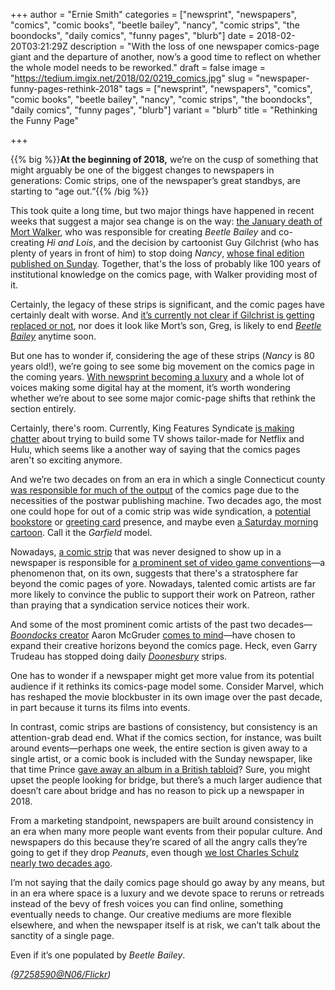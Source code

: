 +++
author = "Ernie Smith"
categories = ["newsprint", "newspapers", "comics", "comic books", "beetle bailey", "nancy", "comic strips", "the boondocks", "daily comics", "funny pages", "blurb"]
date = 2018-02-20T03:21:29Z
description = "With the loss of one newspaper comics-page giant and the departure of another, now’s a good time to reflect on whether the whole model needs to be reworked."
draft = false
image = "https://tedium.imgix.net/2018/02/0219_comics.jpg"
slug = "newspaper-funny-pages-rethink-2018"
tags = ["newsprint", "newspapers", "comics", "comic books", "beetle bailey", "nancy", "comic strips", "the boondocks", "daily comics", "funny pages", "blurb"]
variant = "blurb"
title = "Rethinking the Funny Page"

+++

{{% big %}}**At the beginning of 2018,** we’re on the cusp of something that might arguably be one of the biggest changes to newspapers in generations: Comic strips, one of the newspaper’s great standbys, are starting to “age out.”{{% /big %}}

This took quite a long time, but two major things have happened in recent weeks that suggest a major sea change is on the way: [the January death of Mort Walker](https://www.npr.org/sections/thetwo-way/2018/01/28/581445338/mort-walker-the-man-behind-beetle-bailey-comic-strip-dies-at-94), who was responsible for creating *Beetle Bailey* and co-creating *Hi and Lois*, and the decision by cartoonist Guy Gilchrist (who has plenty of years in front of him) to stop doing *Nancy*, [whose final edition published on Sunday](http://www.gocomics.com/nancy/2018/02/18). Together, that's the loss of probably like 100 years of institutional knowledge on the comics page, with Walker providing most of it.

Certainly, the legacy of these strips is significant, and the comic pages have certainly dealt with worse. And [it’s currently not clear if Gilchrist is getting replaced or not](https://www.tennessean.com/story/entertainment/2018/01/02/guy-gilchrist-nancy-comic-strip-sluggo/993404001/), nor does it look like Mort’s son, Greg, is likely to end [*Beetle Bailey*](http://beetlebailey.com/) anytime soon.

But one has to wonder if, considering the age of these strips (*Nancy* is 80 years old!), we’re going to see some big movement on the comics page in the coming years. [With newsprint becoming a luxury](https://tedium.co/2017/12/07/newspaper-newsprint-cuts/) and a whole lot of voices making some digital hay at the moment, it’s worth wondering whether we’re about to see some major comic-page shifts that rethink the section entirely.

Certainly, there's room. Currently, King Features Syndicate [is making chatter](http://deadline.com/2017/12/c-j-kettler-named-president-of-king-features-syndicate-1202223521/) about trying to build some TV shows tailor-made for Netflix and Hulu, which seems like a another way of saying that the comics pages aren't so exciting anymore.

And we’re two decades on from an era in which a single Connecticut county [was responsible for much of the output](https://www.vanityfair.com/style/2017/08/when-fairfield-county-was-the-comic-strip-capital-of-the-world) of the comics page due to the necessities of the postwar publishing machine. Two decades ago, the most one could hope for out of a comic strip was wide syndication, a [potential bookstore](http://amzn.to/2sDcgy1) or [greeting card](http://amzn.to/2HvV29l) presence, and maybe even [a Saturday morning cartoon](http://amzn.to/2CvWswD). Call it the *Garfield* model.

Nowadays, [a comic strip](https://www.penny-arcade.com/) that was never designed to show up in a newspaper is responsible for [a prominent set of video game conventions](http://www.paxsite.com/)—a phenomenon that, on its own, suggests that there's a stratosphere far beyond the comic pages of yore. Nowadays, talented comic artists are far more likely to convince the public to support their work on Patreon, rather than praying that a syndication service notices their work.

And some of the most prominent comic artists of the past two decades—[*Boondocks* creator](http://www.washingtonpost.com/wp-dyn/content/article/2006/09/25/AR2006092501391.html) Aaron McGruder [comes to mind](http://uproxx.com/viral/aaron-mcgruder-the-boondocks-departure-statement/)—have chosen to expand their creative horizons beyond the comics page. Heck, even Garry Trudeau has stopped doing daily [*Doonesbury*](http://doonesbury.washingtonpost.com/) strips.

One has to wonder if a newspaper might get more value from its potential audience if it rethinks its comics-page model some. Consider Marvel, which has reshaped the movie blockbuster in its own image over the past decade, in part because it turns its films into events.

In contrast, comic strips are bastions of consistency, but consistency is an attention-grab dead end. What if the comics section, for instance, was built around events—perhaps one week, the entire section is given away to a single artist, or a comic book is included with the Sunday newspaper, like that time Prince [gave away an album in a British tabloid](http://content.time.com/time/arts/article/0,8599,1644427,00.html)? Sure, you might upset the people looking for bridge, but there’s a much larger audience that doesn’t care about bridge and has no reason to pick up a newspaper in 2018.

From a marketing standpoint, newspapers are built around consistency in an era when many more people want events from their popular culture. And newspapers do this because they’re scared of all the angry calls they’re going to get if they drop *Peanuts*, even though [we lost Charles Schulz nearly two decades ago](https://archive.nytimes.com/www.nytimes.com/learning/general/onthisday/bday/1126.html).

I’m not saying that the daily comics page should go away by any means, but in an era where space is a luxury and we devote space to reruns or retreads instead of the bevy of fresh voices you can find online, something eventually needs to change. Our creative mediums are more flexible elsewhere, and when the newspaper itself is at risk, we can’t talk about the sanctity of a single page.

Even if it’s one populated by *Beetle Bailey*.

*([97258590@N06/Flickr](https://www.flickr.com/photos/97258590@N06/9174156569/))*